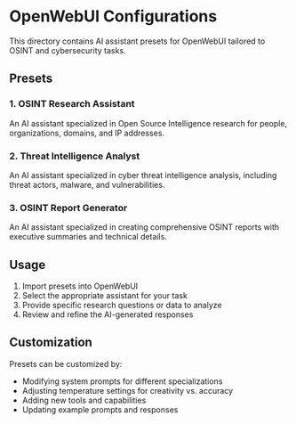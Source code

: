 # OpenWebUI Configurations

This directory contains AI assistant presets for OpenWebUI tailored to OSINT and cybersecurity tasks.

## Presets

### 1. OSINT Research Assistant
An AI assistant specialized in Open Source Intelligence research for people, organizations, domains, and IP addresses.

### 2. Threat Intelligence Analyst
An AI assistant specialized in cyber threat intelligence analysis, including threat actors, malware, and vulnerabilities.

### 3. OSINT Report Generator
An AI assistant specialized in creating comprehensive OSINT reports with executive summaries and technical details.

## Usage

1. Import presets into OpenWebUI
2. Select the appropriate assistant for your task
3. Provide specific research questions or data to analyze
4. Review and refine the AI-generated responses

## Customization

Presets can be customized by:
- Modifying system prompts for different specializations
- Adjusting temperature settings for creativity vs. accuracy
- Adding new tools and capabilities
- Updating example prompts and responses